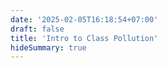 ```yaml
---
date: '2025-02-05T16:18:54+07:00'
draft: false
title: 'Intro to Class Pollution'
hideSummary: true
---
```

